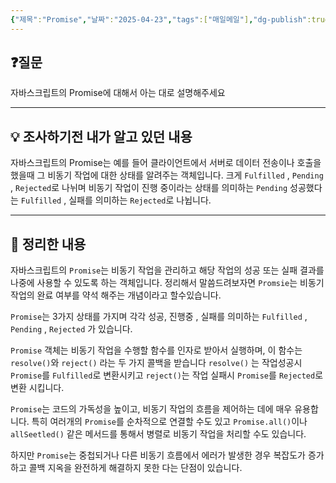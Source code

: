 ```yaml
---
{"제목":"Promise","날짜":"2025-04-23","tags":["매일메일"],"dg-publish":true,"permalink":"/매일메일/25년4월/Promise/","dgPassFrontmatter":true,"created":"2025-04-25T07:05:14.983+09:00","updated":"2025-04-25T07:16:06.784+09:00"}
---
```


## ❓질문

자바스크립트의 Promise에 대해서 아는 대로 설명해주세요

---
## 💡 조사하기전 내가 알고 있던 내용

자바스크립트의 Promise는  예를 들어 클라이언트에서 서버로 데이터 전송이나 호출을 했을때 그 비동기 작업에 대한 상태를 알려주는 객체입니다.
크게 `Fulfilled` , `Pending` , `Rejected`로 나뉘며 
비동기 작업이 진행 중이라는 상태를 의미하는 `Pending`
성공했다는 `Fulfilled` , 실패를 의미하는 `Rejected`로 나뉩니다.


---
## 🏫 정리한 내용

자바스크립트의 `Promise`는 비동기 작업을 관리하고 해당 작업의 성공 또는 실패 결과를 나중에 사용할 수 있도록 하는 객체입니다. 정리해서 말씀드려보자면 `Promsie`는 비동기 작업의 완료 여부를 약석 해주는 개념이라고 할수있습니다.

`Promise`는 3가지 상태를 가지며 각각 성공, 진행중 , 실패를 의미하는  `Fulfilled` , `Pending` , `Rejected` 가 있습니다.

`Promise` 객체는 비동기 작업을 수행할 함수를 인자로 받아서 실행하며, 이 함수는 `resolve()`와 `reject()` 라는 두 가지 콜백을 받습니다 `resolve()` 는 작업성공시 `Promise`를 `Fulfilled`로 변환시키고 `reject()`는 작업 실패시 `Promise`를 `Rejected`로 변환 시킵니다.

`Promise`는 코드의 가독성을 높이고, 비동기 작업의 흐름을 제어하는 데에 매우 유용합니다. 특히 여러개의 `Promise`를 순차적으로 연결할 수도 있고 `Promise.all()`이나 `allSeetled()` 같은 메서드를 통해서 병렬로 비동기 작업을 처리할 수도 있습니다.

하지만 `Promise`는 중첩되거나 다른 비동기 흐름에서 에러가 발생한 경우 복잡도가 증가하고
콜백 지옥을 완전하게 해결하지 못한 다는 단점이 있습니다. 


